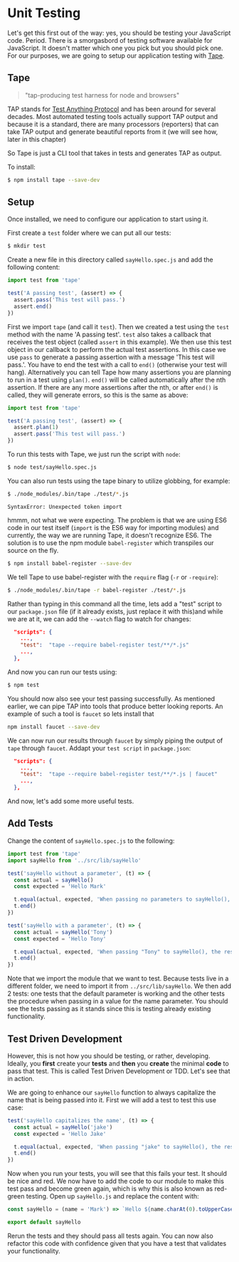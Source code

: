 # Unit Testing
Let's get this first out of the way: yes, you should be testing your JavaScript code.  Period.  There is a smorgasbord of testing software available for JavaScript.  It doesn't matter which one you pick but you should pick one.  For our purposes, we are going to setup our application testing with [Tape](https://github.com/substack/tape).


## Tape
>"tap-producing test harness for node and browsers"

TAP stands for [Test Anything Protocol](https://en.wikipedia.org/wiki/Test_Anything_Protocol) and has been around for several decades.  Most automated testing tools actually support TAP output and because it is a standard, there are many processors (reporters) that can take TAP output and generate beautiful reports from it (we will see how, later in this chapter)

So Tape is just a CLI tool that takes in tests and generates TAP as output.

To install:
```bash
$ npm install tape --save-dev
```

## Setup
Once installed, we need to configure our application to start using it.

First create a ```test``` folder where we can put all our tests:

```bash
$ mkdir test
```

Create a new file in this directory called ```sayHello.spec.js``` and add the following content:

```JavaScript
import test from 'tape'

test('A passing test', (assert) => {
  assert.pass('This test will pass.')
  assert.end()
})
```

First we import ```tape``` (and call it ```test```).  Then we created a test using the ```test``` method with the name 'A passing test'.  ```test``` also takes a callback that receives the test object (called ```assert``` in this example).  We then use this test object in our callback to perform the actual test assertions.  In this case we use ```pass``` to generate a passing assertion with a message 'This test will pass.'.  You have to end the test with a call to ```end()``` (otherwise your test will hang).  Alternatively you can tell Tape how many assertions you are planning to run in a test using ```plan()```.  ```end()``` will be called automatically after the nth assertion. If there are any more assertions after the nth, or after ```end()``` is called, they will generate errors, so this is the same as above:

```JavaScript
import test from 'tape'

test('A passing test', (assert) => {
  assert.plan(1)
  assert.pass('This test will pass.')
})
```

To run this tests with Tape, we just run the script with ```node```:

```bash
$ node test/sayHello.spec.js
```

You can also run tests using the tape binary to utilize globbing, for example:

```bash
$ ./node_modules/.bin/tape ./test/*.js
```

```SyntaxError: Unexpected token import```

hmmm, not what we were expecting.  The problem is that we are using ES6 code in our test itself (```import``` is the ES6 way for importing modules) and currently, the way we are running Tape, it doesn't recognize ES6.  The solution is to use the npm module ```babel-register``` which transpiles our source on the fly.

```bash
$ npm install babel-register --save-dev
```

We tell Tape to use babel-register with the ```require``` flag (```-r``` or ```-require```):

```bash
$ ./node_modules/.bin/tape -r babel-register ./test/*.js
```

Rather than typing in this command all the time, lets add a "test" script to our ```package.json``` file (if it already exists, just replace it with this)and while we are at it, we can add the ```--watch``` flag to watch for changes:

```JSON
  "scripts": {
    ...,
    "test":  "tape --require babel-register test/**/*.js"
    ...,
  },
```

And now you can run our tests using:

```bash
$ npm test
```

You should now also see your test passing successfully.  As mentioned earlier, we can pipe TAP into tools that produce better looking reports.  An example of such a tool is ```faucet``` so lets install that

```bash
npm install faucet --save-dev
```

We can now run our results through ```faucet``` by simply piping the output of ```tape``` through ```faucet```.  Addapt your ```test script``` in ```package.json```:

```JSON
  "scripts": {
    ...,
    "test":  "tape --require babel-register test/**/*.js | faucet"
    ...,
  },
```

And now, let's add some more useful tests.

## Add Tests
Change the content of ```sayHello.spec.js``` to the following:

```JavaScript
import test from 'tape'
import sayHello from '../src/lib/sayHello'

test('sayHello without a parameter', (t) => {
  const actual = sayHello()
  const expected = 'Hello Mark'

  t.equal(actual, expected, 'When passing no parameters to sayHello(), the resulting string equals "Hello Mark"')
  t.end()
})

test('sayHello with a parameter', (t) => {
  const actual = sayHello('Tony')
  const expected = 'Hello Tony'

  t.equal(actual, expected, 'When passing "Tony" to sayHello(), the resulting string equals "Hello Tony"')
  t.end()
})
```

Note that we import the module that we want to test.  Because tests live in a different folder, we need to import it from ```../src/lib/sayHello```.  We then add 2 tests: one tests that the default parameter is working and the other tests the procedure when passing in a value for the name parameter.  You should see the tests passing as it stands since this is testing already existing functionality.

## Test Driven Development
However, this is not how you should be testing, or rather, developing.  Ideally, you __first__ create your __tests__ and __then__ you __create__ the minimal __code__ to pass that test.  This is called Test Driven Development or TDD.  Let's see that in action.

We are going to enhance our ```sayHello``` function to always capitalize the name that is being passed into it.  First we will add a test to test this use case:

```JavaScript
test('sayHello capitalizes the name', (t) => {
  const actual = sayHello('jake')
  const expected = 'Hello Jake'

  t.equal(actual, expected, 'When passing "jake" to sayHello(), the resulting string equals "Hello Jake"')
  t.end()
})
```

Now when you run your tests, you will see that this fails your test.  It should be nice and red.  We now have to add the code to our module to make this test pass and become green again, which is why this is also known as red-green testing.  Open up ```sayHello.js``` and replace the content with:

```JavaScript
const sayHello = (name = 'Mark') => `Hello ${name.charAt(0).toUpperCase() + name.slice(1).toLowerCase()}`

export default sayHello
```

Rerun the tests and they should pass all tests again.  You can now also refactor this code with confidence given that you have a test that validates your functionality.
